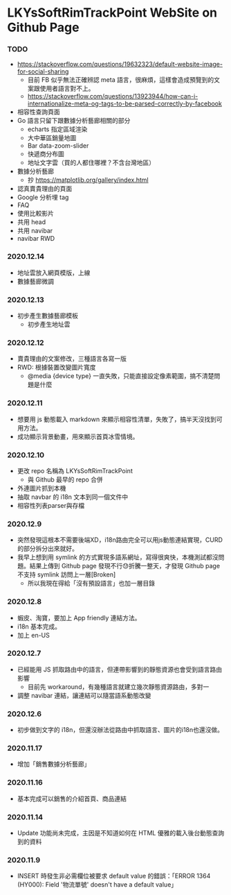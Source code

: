 # LKYsSoftRimTrackPoint WebSite on Github Page

### TODO

- <https://stackoverflow.com/questions/19632323/default-website-image-for-social-sharing>
    - 目前 FB 似乎無法正確辨認 meta 語言，很麻煩，這樣會造成預覽到的文案跟使用者語言對不上。
    - <https://stackoverflow.com/questions/13923944/how-can-i-internationalize-meta-og-tags-to-be-parsed-correctly-by-facebook>
- 相容性查詢頁面
- Go 語言只留下跟數據分析藝廊相關的部分
    - echarts 指定區域渲染
    - 大中華區銷量地圖
    - Bar data-zoom-slider
    - 快遞商分布圖
    - 地址文字雲（買的人都住哪裡？不含台灣地區）
- 數據分析藝廊
    - 抄 <https://matplotlib.org/gallery/index.html>
- 認真賣貴理由的頁面
- Google 分析埋 tag
- FAQ
- 使用比較影片
- 共用 head
- 共用 navibar
- navibar RWD

### 2020.12.14

- 地址雲放入網頁模版，上線
- 數據藝廊微調

### 2020.12.13

- 初步產生數據藝廊模板
    - 初步產生地址雲

### 2020.12.12

- 賣貴理由的文案修改，三種語言各寫一版
- RWD: 根據裝置改變圖片寬度
    - @media {device type} 一直失敗，只能直接設定像素範圍，搞不清楚問題是什麼

### 2020.12.11

- 想要用 js 動態載入 markdown 來顯示相容性清單，失敗了，搞半天沒找到可用方法。
- 成功顯示背景動畫，用來顯示首頁冰雪情境。

### 2020.12.10

- 更改 repo 名稱為 LKYsSoftRimTrackPoint
    - 與 Github 最早的 repo 合併
- 外連圖片抓到本機
- 抽取 navbar 的 i18n 文本到同一個文件中
- 相容性列表parser與存檔

### 2020.12.9

- 突然發現這根本不需要後端XD，i18n路由完全可以用js動態連結實現，CURD的部分拆分出來就好。
- 我早上想到用 symlink 的方式實現多語系網址，寫得很爽快，本機測試都沒問題。結果上傳到 Github page 發現不行😓折騰一整天，才發現 Github page 不支持 symlink 訪問上一層[Broken]
    - 所以我現在得給「沒有預設語言」也加一層目錄

### 2020.12.8

- 蝦皮、淘寶，要加上 App friendly 連結方法。
- i18n 基本完成。
- 加上 en-US

### 2020.12.7

- 已經能用 JS 抓取路由中的語言，但連帶影響到的靜態資源也會受到語言路由影響
    - 目前先 workaround，有幾種語言就建立幾次靜態資源路由，多對一
- 調整 navibar 連結，讓連結可以隨當語系動態改變

### 2020.12.6

- 初步做到文字的 i18n，但還沒辦法從路由中抓取語言、圖片的i18n也還沒做。

### 2020.11.17

- 增加「銷售數據分析藝廊」

### 2020.11.16

- 基本完成可以銷售的介紹首頁、商品連結

### 2020.11.14 

- Update 功能尚未完成，主因是不知道如何在 HTML 優雅的載入後台動態查詢到的資料

### 2020.11.9

- INSERT 時發生非必需欄位被要求 default value 的錯誤：「ERROR 1364 (HY000): Field '物流單號' doesn't have a default value」